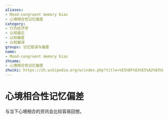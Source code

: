```yaml
---
aliases:
- Mood-congruent memory bias
- 心境相合性记忆偏差
category:
- 行为经济学
- 认知偏见
- 认知偏差
- 认知偏误
groups: 记忆错误与偏差
name:
- Mood-congruent memory bias
zhname:
- 心境相合性记忆偏差
zhwiki: https://zh.wikipedia.org/w/index.php?title=%E5%BF%83%E5%A2%83%E7%9B%B8%E5%90%88%E6%80%A7%E8%A8%98%E6%86%B6%E5%81%8F%E8%AA%A4&action=edit&redlink=1
---
```


# 心境相合性记忆偏差

与当下心境相合的资讯会比较容易回想。
